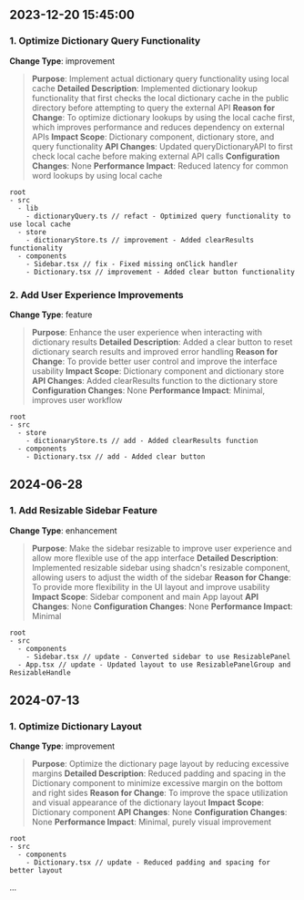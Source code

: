 ## 2023-12-20 15:45:00

### 1. Optimize Dictionary Query Functionality

**Change Type**: improvement

> **Purpose**: Implement actual dictionary query functionality using local cache
> **Detailed Description**: Implemented dictionary lookup functionality that first checks the local dictionary cache in the public directory before attempting to query the external API
> **Reason for Change**: To optimize dictionary lookups by using the local cache first, which improves performance and reduces dependency on external APIs
> **Impact Scope**: Dictionary component, dictionary store, and query functionality
> **API Changes**: Updated queryDictionaryAPI to first check local cache before making external API calls
> **Configuration Changes**: None
> **Performance Impact**: Reduced latency for common word lookups by using local cache

   ```
   root
   - src
     - lib
       - dictionaryQuery.ts // refact - Optimized query functionality to use local cache
     - store
       - dictionaryStore.ts // improvement - Added clearResults functionality
     - components
       - Sidebar.tsx // fix - Fixed missing onClick handler
       - Dictionary.tsx // improvement - Added clear button functionality
   ```

### 2. Add User Experience Improvements

**Change Type**: feature

> **Purpose**: Enhance the user experience when interacting with dictionary results
> **Detailed Description**: Added a clear button to reset dictionary search results and improved error handling
> **Reason for Change**: To provide better user control and improve the interface usability
> **Impact Scope**: Dictionary component and dictionary store
> **API Changes**: Added clearResults function to the dictionary store
> **Configuration Changes**: None
> **Performance Impact**: Minimal, improves user workflow

   ```
   root
   - src
     - store
       - dictionaryStore.ts // add - Added clearResults function
     - components
       - Dictionary.tsx // add - Added clear button
   ```

## 2024-06-28 

### 1. Add Resizable Sidebar Feature

**Change Type**: enhancement

> **Purpose**: Make the sidebar resizable to improve user experience and allow more flexible use of the app interface
> **Detailed Description**: Implemented resizable sidebar using shadcn's resizable component, allowing users to adjust the width of the sidebar
> **Reason for Change**: To provide more flexibility in the UI layout and improve usability
> **Impact Scope**: Sidebar component and main App layout
> **API Changes**: None
> **Configuration Changes**: None
> **Performance Impact**: Minimal

   ```
   root
   - src
     - components
       - Sidebar.tsx // update - Converted sidebar to use ResizablePanel
     - App.tsx // update - Updated layout to use ResizablePanelGroup and ResizableHandle
   ```

## 2024-07-13

### 1. Optimize Dictionary Layout

**Change Type**: improvement

> **Purpose**: Optimize the dictionary page layout by reducing excessive margins
> **Detailed Description**: Reduced padding and spacing in the Dictionary component to minimize excessive margin on the bottom and right sides
> **Reason for Change**: To improve the space utilization and visual appearance of the dictionary layout
> **Impact Scope**: Dictionary component
> **API Changes**: None
> **Configuration Changes**: None
> **Performance Impact**: Minimal, purely visual improvement

   ```
   root
   - src
     - components
       - Dictionary.tsx // update - Reduced padding and spacing for better layout
   ```

...